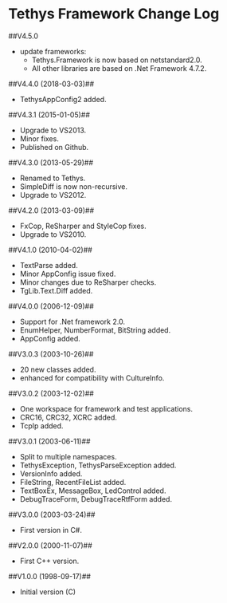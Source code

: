 # Tethys Framework Change Log

##V4.5.0
* update frameworks:
  * Tethys.Framework is now based on netstandard2.0.
  * All other libraries are based on .Net Framework 4.7.2.

##V4.4.0	(2018-03-03)##
* TethysAppConfig2 added.

##V4.3.1	(2015-01-05)##
* Upgrade to VS2013.
* Minor fixes.
* Published on Github.

##V4.3.0	(2013-05-29)##
* Renamed to Tethys.
* SimpleDiff is now non-recursive.
* Upgrade to VS2012.

##V4.2.0	(2013-03-09)##
* FxCop, ReSharper and StyleCop fixes.
* Upgrade to VS2010.

##V4.1.0	(2010-04-02)##
* TextParse added.
* Minor AppConfig issue fixed.
* Minor changes due to ReSharper checks.
* TgLib.Text.Diff added.

##V4.0.0	(2006-12-09)##
* Support for .Net framework 2.0.
* EnumHelper, NumberFormat, BitString added.
* AppConfig added.

##V3.0.3	(2003-10-26)##
* 20 new classes added.
* enhanced for compatibility with CultureInfo.

##V3.0.2	(2003-12-02)##
* One workspace for framework and test applications.
* CRC16, CRC32, XCRC added.
* TcpIp added.

##V3.0.1	(2003-06-11)##
* Split to multiple namespaces.
* TethysException, TethysParseException added.
* VersionInfo  added.
* FileString, RecentFileList added.
* TextBoxEx, MessageBox, LedControl added.
* DebugTraceForm, DebugTraceRtfForm added.

##V3.0.0	(2003-03-24)##
* First version in C#.

##V2.0.0	(2000-11-07)##
* First C++ version.

##V1.0.0	(1998-09-17)##
* Initial version (C)